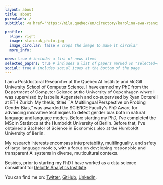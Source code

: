 ```yaml
---
layout: about
title: about
permalink: /
subtitle: <a href="https://mila.quebec/en/directory/karolina-ewa-stanczak">Mila</a>, McGill University. Montreal, Canada.

profile:
  align: right
  image: stanczak_photo.jpg
  image_circular: false # crops the image to make it circular
  more_info:

news: true # includes a list of news items
selected_papers: true # includes a list of papers marked as "selected={true}"
social: true # includes social icons at the bottom of the page
---
```


 <p> I am a Postdoctoral Researcher at the Quebec AI Institute and McGill University School of Computer Science. I have earned my PhD from the Department of Computer Science at the University of Copenhagen where I was supervised by Isabelle Augenstein and co-supervised by Ryan Cotterell at ETH Zurich. My thesis, titled ``A Multilingual Perspective on Probing Gender Bias,'' was awarded the SCIENCE Faculty's PhD Award for advancing innovative techniques to detect gender bias both in natural language and language models. Before starting my PhD, I’ve completed the MSc in Statistics at the Humboldt University of Berlin. Before that, I’ve obtained a Bachelor of Science in Economics also at the Humboldt University of Berlin.
<p>My research interests encompass interpretability, multilinguality, and safety of large language models, with a focus on developing responsible and transparent AI systems in diverse, multicultural contexts.</p>
<p>Besides, prior to starting my PhD I have worked as a data science consultant for <a
                            href="https://www2.deloitte.com/de/de.html" target="_blank"
                            rel="noopener noreferrer">Deloitte Analytics Institute</a>.</p>
<p>You can find me on: <a href="https://twitter.com/karstanczak" target="_blank"
                            rel="noopener noreferrer">Twitter</a>, <a href="https://github.com/karstanczak"
                            target="_blank" rel="noopener noreferrer">GitHub</a>, <a
                            href="https://www.linkedin.com/in/kstanczak/" target="_blank"
                            rel="noopener noreferrer">LinkedIn</a>.</p>